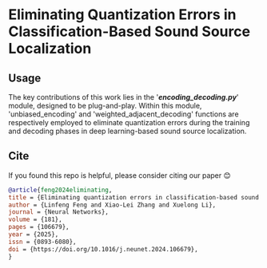 # Eliminating Quantization Errors in Classification-Based Sound Source Localization

## Usage
The key contributions of this work lies in the '***encoding_decoding.py***' module, designed to be plug-and-play. Within this module, 'unbiased_encoding' and 'weighted_adjacent_decoding' functions are respectively employed to eliminate quantization errors during the training and decoding phases in deep learning-based sound source localization.

## Cite
If you found this repo is helpful, please consider citing our paper 😊
```bibtex
@article{feng2024eliminating,
title = {Eliminating quantization errors in classification-based sound source localization},
author = {Linfeng Feng and Xiao-Lei Zhang and Xuelong Li},
journal = {Neural Networks},
volume = {181},
pages = {106679},
year = {2025},
issn = {0893-6080},
doi = {https://doi.org/10.1016/j.neunet.2024.106679},
}
```
